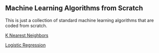 ## Machine Learning Algorithms from Scratch

This is just a collection of standard machine learning algorithms that are coded from scratch.

[K Nearest Neighbors](knn-scratch.ipynb)

[Logistic Regression](logreg-scratch.ipynb)

